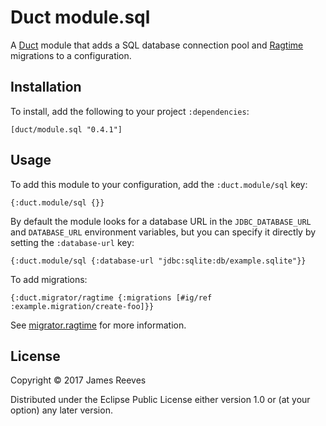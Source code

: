 # Duct module.sql

A [Duct][] module that adds a SQL database connection pool and
[Ragtime][] migrations to a configuration.

[duct]:    https://github.com/duct-framework/duct
[ragtime]: https://github.com/weavejester/ragtime

## Installation

To install, add the following to your project `:dependencies`:

    [duct/module.sql "0.4.1"]

## Usage

To add this module to your configuration, add the `:duct.module/sql` key:

```edn
{:duct.module/sql {}}
```

By default the module looks for a database URL in the
`JDBC_DATABASE_URL` and `DATABASE_URL` environment variables, but you
can specify it directly by setting the `:database-url` key:

```edn
{:duct.module/sql {:database-url "jdbc:sqlite:db/example.sqlite"}}
```

To add migrations:

```edn
{:duct.migrator/ragtime {:migrations [#ig/ref :example.migration/create-foo]}}
```

See [migrator.ragtime][] for more information.

[migrator.ragtime]: https://github.com/duct-framework/migrator.ragtime

## License

Copyright © 2017 James Reeves

Distributed under the Eclipse Public License either version 1.0 or (at
your option) any later version.
